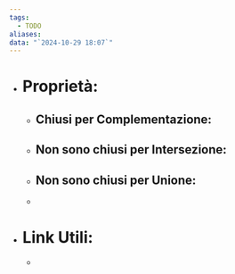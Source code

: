 ```yaml
---
tags:
  - TODO
aliases: 
data: "`2024-10-29 18:07`"
---
```

- # Proprietà:
	- ## Chiusi per Complementazione:
	- ## Non sono chiusi per Intersezione:
	- ## Non sono chiusi per Unione:
	- 
- # Link Utili:
	- 